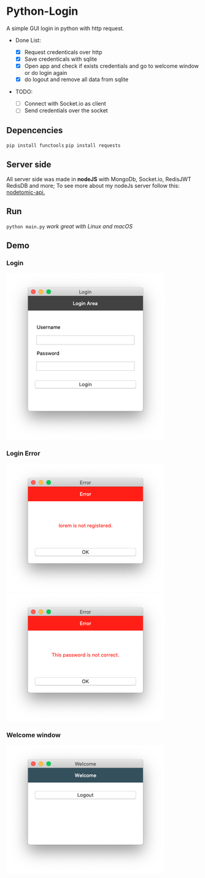 # Python-Login

A simple GUI login in python with http request.

- Done List:

  - [x] Request credenticals over http
  - [x] Save credenticals with sqlite
  - [x] Open app and check if exists credentials and go to welcome window or do login again
  - [x] do logout and remove all data from sqlite

- TODO:

  - [ ] Connect with Socket.io as client
  - [ ] Send credentials over the socket

## Depencencies

`pip install functools`
`pip install requests`

## Server side

All server side was made in **nodeJS** with MongoDb, Socket.io, RedisJWT RedisDB and more;
To see more about my nodeJs server follow this: [nodetomic-api.](https://github.com/albuquerquefabio/nodetomic-api)

## Run

`python main.py`
_work great with Linux and macOS_

## Demo

### Login

![Login Screen](https://github.com/albuquerquefabio/Python-Login/blob/master/demo/01-login.png)

### Login Error

![Login error - not registered](https://github.com/albuquerquefabio/Python-Login/blob/master/demo/02-error.png)
![Login error - invalid password](https://github.com/albuquerquefabio/Python-Login/blob/master/demo/03-error.png)

### Welcome window

![Welcome](https://raw.githubusercontent.com/albuquerquefabio/Python-Login/master/demo/04-welcome.png)
